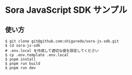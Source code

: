 # Sora JavaScript SDK サンプル

## 使い方

```
$ git clone git@github.com:shiguredo/sora-js-sdk.git
$ cd sora-js-sdk
# .env.local を作成して適切な値を設定してください
$ cp .env.template .env.local
$ pnpm install
$ pnpm run build
$ pnpm run dev
```
